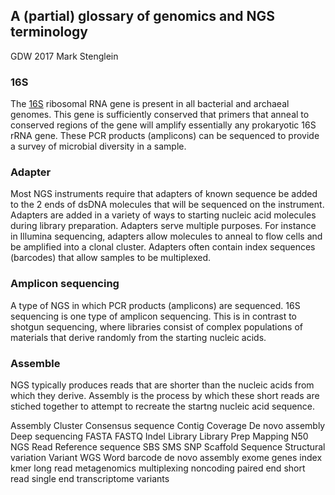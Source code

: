 ## A (partial) glossary of genomics and NGS terminology

GDW 2017
Mark Stenglein

### 16S

The [16S](https://en.wikipedia.org/wiki/16S_ribosomal_RNA) ribosomal RNA gene is present in all bacterial and archaeal genomes.  This gene is sufficiently conserved that primers that anneal to conserved regions of the gene will amplify essentially any prokaryotic 16S rRNA gene.  These PCR products (amplicons) can be sequenced to provide a survey of microbial diversity in a sample.

### Adapter

Most NGS instruments require that adapters of known sequence be added to the 2 ends of dsDNA molecules that will be sequenced on the instrument.  Adapters are added in a variety of ways to starting nucleic acid molecules during library preparation.  Adapters serve multiple purposes. For instance in Illumina sequencing, adapters allow molecules to anneal to flow cells and be amplified into a clonal cluster. Adapters often contain index sequences (barcodes) that allow samples to be multiplexed.  

### Amplicon sequencing

A type of NGS in which PCR products (amplicons) are sequenced.  16S sequencing is one type of amplicon sequencing.  This is in contrast to shotgun sequencing, where libraries consist of complex populations of materials that derive randomly from the starting nucleic acids.

### Assemble

NGS typically produces reads that are shorter than the nucleic acids from which they derive.  Assembly is the process by which these short reads are stiched together to attempt to recreate the startng nucleic acid sequence.

Assembly
Cluster
Consensus sequence
Contig
Coverage
De novo assembly
Deep sequencing
FASTA
FASTQ
Indel
Library
Library Prep
Mapping
N50
NGS
Read
Reference sequence
SBS
SMS
SNP
Scaffold
Sequence
Structural variation
Variant
WGS
Word
barcode
de novo assembly
exome
genes
index
kmer
long read
metagenomics
multiplexing
noncoding
paired end
short read
single end
transcriptome
variants

